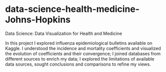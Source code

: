 # data-science-health-medicine-Johns-Hopkins
Data Science: Data Visualization for Health and Medicine

In this project I explored influenza epidemiological bulletins available on Kaggle.
I understood the incidence and mortality coefficients and visualized the evolution of coefficients and their convergence;
I joined databases from different sources to enrich my data;
I explored the limitations of available data sources, sought conclusions and comparisons to refine my views.
